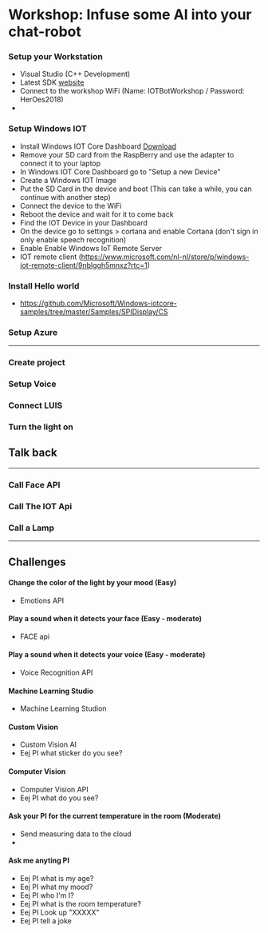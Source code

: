 # Workshop: Infuse some AI into your chat-robot

### Setup your Workstation
* Visual Studio (C++ Development)
* Latest SDK [website](https://developer.microsoft.com/nl-nl/windows/downloads/windows-10-sdk)
* Connect to the workshop WiFi (Name: IOTBotWorkshop / Password: HerOes2018)
* 

### Setup Windows IOT

* Install Windows IOT Core Dashboard [Download](https://developer.microsoft.com/en-us/windows/iot/Downloads)
* Remove your SD card from the RaspBerry and use the adapter to connect it to your laptop
* In Windows IOT Core Dashboard go to "Setup a new Device"
* Create a Windows IOT Image
* Put the SD Card in the device and boot (This can take a while, you can continue with another step)
* Connect the device to the WiFi
* Reboot the device and wait for it to come back
* Find the IOT Device in your Dashboard
* On the device go to settings > cortana and enable Cortana (don't sign in only enable speech recognition)
* Enable Enable Windows IoT Remote Server
* IOT remote client (https://www.microsoft.com/nl-nl/store/p/windows-iot-remote-client/9nblggh5mnxz?rtc=1)

### Install Hello world
* https://github.com/Microsoft/Windows-iotcore-samples/tree/master/Samples/SPIDisplay/CS


### Setup Azure


------------------

### Create project

### Setup Voice

### Connect LUIS

### Turn the light on

## Talk back

------------------

### Call Face API

### Call The IOT Api

### Call a Lamp

------------------

## Challenges

#### Change the color of the light by your mood (Easy)
* Emotions API

#### Play a sound when it detects your face (Easy - moderate)
* FACE api

#### Play a sound when it detects your voice (Easy - moderate)
* Voice Recognition API

#### Machine Learning Studio
* Machine Learning Studion

#### Custom Vision
* Custom Vision AI
* Eej PI what sticker do you see?

#### Computer Vision
* Computer Vision API
* Eej PI what do you see?

#### Ask your PI for the current temperature in the room (Moderate)
* Send measuring data to the cloud
* 


#### Ask me anyting PI
* Eej PI what is my age?
* Eej PI what my mood?
* Eej PI who I'm I?
* Eej PI what is the room temperature?
* Eej PI Look up "XXXXX"
* Eej PI tell a joke
